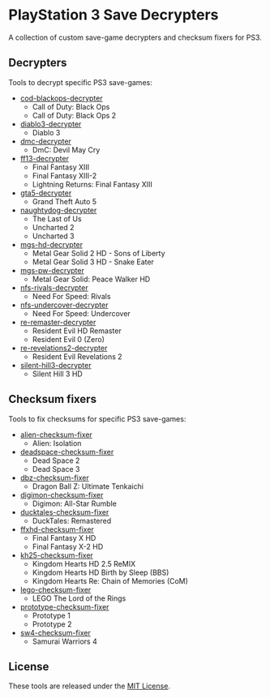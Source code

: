 # PlayStation 3 Save Decrypters

A collection of custom save-game decrypters and checksum fixers for PS3.

## Decrypters

Tools to decrypt specific PS3 save-games:
- [cod-blackops-decrypter](./cod-blackops-decrypter)
  - Call of Duty: Black Ops
  - Call of Duty: Black Ops 2
- [diablo3-decrypter](./diablo3-decrypter)
  - Diablo 3
- [dmc-decrypter](./dmc-decrypter)
  - DmC: Devil May Cry
- [ff13-decrypter](./ff13-decrypter)
  - Final Fantasy XIII
  - Final Fantasy XIII-2
  - Lightning Returns: Final Fantasy XIII
- [gta5-decrypter](./gta5-decrypter)
  - Grand Theft Auto 5
- [naughtydog-decrypter](./naughtydog-decrypter)
  - The Last of Us
  - Uncharted 2
  - Uncharted 3
- [mgs-hd-decrypter](./mgs-hd-decrypter)
  - Metal Gear Solid 2 HD - Sons of Liberty
  - Metal Gear Solid 3 HD - Snake Eater
- [mgs-pw-decrypter](./mgs-pw-decrypter)
  - Metal Gear Solid: Peace Walker HD
- [nfs-rivals-decrypter](./nfs-rivals-decrypter)
  - Need For Speed: Rivals
- [nfs-undercover-decrypter](./nfs-undercover-decrypter)
  - Need For Speed: Undercover
- [re-remaster-decrypter](./re-remaster-decrypter)
  - Resident Evil HD Remaster
  - Resident Evil 0 (Zero)
- [re-revelations2-decrypter](./re-revelations2-decrypter)
  - Resident Evil Revelations 2
- [silent-hill3-decrypter](./silent-hill3-decrypter)
  - Silent Hill 3 HD

## Checksum fixers

Tools to fix checksums for specific PS3 save-games:
- [alien-checksum-fixer](./alien-checksum-fixer)
  - Alien: Isolation
- [deadspace-checksum-fixer](./deadspace-checksum-fixer)
  - Dead Space 2
  - Dead Space 3
- [dbz-checksum-fixer](./dbz-checksum-fixer)
  - Dragon Ball Z: Ultimate Tenkaichi
- [digimon-checksum-fixer](./digimon-checksum-fixer)
  - Digimon: All-Star Rumble
- [ducktales-checksum-fixer](./ducktales-checksum-fixer)
  - DuckTales: Remastered
- [ffxhd-checksum-fixer](./ffxhd-checksum-fixer)
  - Final Fantasy X HD
  - Final Fantasy X-2 HD
- [kh25-checksum-fixer](./kh25-checksum-fixer)
  - Kingdom Hearts HD 2.5 ReMIX
  - Kingdom Hearts HD Birth by Sleep (BBS)
  - Kingdom Hearts Re: Chain of Memories (CoM)
- [lego-checksum-fixer](./lego-checksum-fixer)
  - LEGO The Lord of the Rings
- [prototype-checksum-fixer](./prototype-checksum-fixer)
  - Prototype 1
  - Prototype 2
- [sw4-checksum-fixer](./sw4-checksum-fixer)
  - Samurai Warriors 4

## License

These tools are released under the [MIT License](LICENSE).
